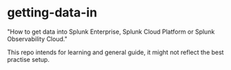 # getting-data-in

"How to get data into Splunk Enterprise, Splunk Cloud Platform or Splunk Observability Cloud."

This repo intends for learning and general guide, it might not reflect the best practise setup.